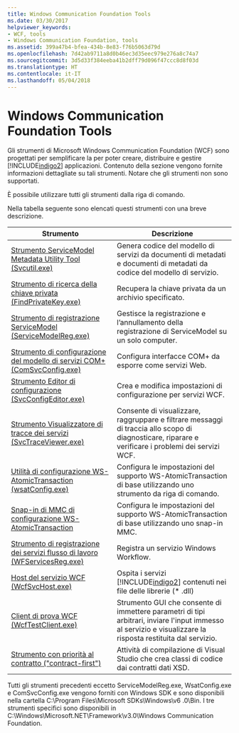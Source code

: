 ```yaml
---
title: Windows Communication Foundation Tools
ms.date: 03/30/2017
helpviewer_keywords:
- WCF, tools
- Windows Communication Foundation, tools
ms.assetid: 399a47b4-bfea-434b-8e83-f76b5063d79d
ms.openlocfilehash: 7d42ab9711a8d0b46ec3d35eec979e276a8c74a7
ms.sourcegitcommit: 3d5d33f384eeba41b2dff79d096f47ccc8d8f03d
ms.translationtype: HT
ms.contentlocale: it-IT
ms.lasthandoff: 05/04/2018
---
```

# <a name="windows-communication-foundation-tools"></a>Windows Communication Foundation Tools
Gli strumenti di Microsoft Windows Communication Foundation (WCF) sono progettati per semplificare la per poter creare, distribuire e gestire [!INCLUDE[indigo2](../../../includes/indigo2-md.md)] applicazioni. Contenuto della sezione vengono fornite informazioni dettagliate su tali strumenti. Notare che gli strumenti non sono supportati.  
  
 È possibile utilizzare tutti gli strumenti dalla riga di comando.  
  
 Nella tabella seguente sono elencati questi strumenti con una breve descrizione.  
  
|Strumento|Descrizione|  
|----------|-----------------|  
|[Strumento ServiceModel Metadata Utility Tool (Svcutil.exe)](../../../docs/framework/wcf/servicemodel-metadata-utility-tool-svcutil-exe.md)|Genera codice del modello di servizi da documenti di metadati e documenti di metadati da codice del modello di servizio.|  
|[Strumento di ricerca della chiave privata (FindPrivateKey.exe)](../../../docs/framework/wcf/find-private-key-tool-findprivatekey-exe.md)|Recupera la chiave privata da un archivio specificato.|  
|[Strumento di registrazione ServiceModel (ServiceModelReg.exe)](../../../docs/framework/wcf/servicemodelreg-exe.md)|Gestisce la registrazione e l’annullamento della registrazione di ServiceModel su un solo computer.|  
|[Strumento di configurazione del modello di servizi COM+ (ComSvcConfig.exe)](../../../docs/framework/wcf/com-service-model-configuration-tool-comsvcconfig-exe.md)|Configura interfacce COM+ da esporre come servizi Web.|  
|[Strumento Editor di configurazione (SvcConfigEditor.exe)](../../../docs/framework/wcf/configuration-editor-tool-svcconfigeditor-exe.md)|Crea e modifica impostazioni di configurazione per servizi WCF.|  
|[Strumento Visualizzatore di tracce dei servizi (SvcTraceViewer.exe)](../../../docs/framework/wcf/service-trace-viewer-tool-svctraceviewer-exe.md)|Consente di visualizzare, raggruppare e filtrare messaggi di traccia allo scopo di diagnosticare, riparare e verificare i problemi dei servizi WCF.|  
|[Utilità di configurazione WS-AtomicTransaction (wsatConfig.exe)](../../../docs/framework/wcf/ws-atomictransaction-configuration-utility-wsatconfig-exe.md)|Configura le impostazioni del supporto WS-AtomicTransaction di base utilizzando uno strumento da riga di comando.|  
|[Snap-in di MMC di configurazione WS-AtomicTransaction](../../../docs/framework/wcf/ws-atomictransaction-configuration-mmc-snap-in.md)|Configura le impostazioni del supporto WS-AtomicTransaction di base utilizzando uno snap-in MMC.|  
|[Strumento di registrazione dei servizi flusso di lavoro (WFServicesReg.exe)](../../../docs/framework/wcf/workflow-service-registration-tool-wfservicesreg-exe.md)|Registra un servizio Windows Workflow.|  
|[Host del servizio WCF (WcfSvcHost.exe)](../../../docs/framework/wcf/wcf-service-host-wcfsvchost-exe.md)|Ospita i servizi [!INCLUDE[indigo2](../../../includes/indigo2-md.md)] contenuti nei file delle librerie (* .dll)|  
|[Client di prova WCF (WcfTestClient.exe)](../../../docs/framework/wcf/wcf-test-client-wcftestclient-exe.md)|Strumento GUI che consente di immettere parametri di tipi arbitrari, inviare l'input immesso al servizio e visualizzare la risposta restituita dal servizio.|  
|[Strumento con priorità al contratto ("contract-first")](../../../docs/framework/wcf/contract-first-tool.md)|Attività di compilazione di Visual Studio che crea classi di codice dai contratti dati XSD.|  
  
 Tutti gli strumenti precedenti eccetto ServiceModelReg.exe, WsatConfig.exe e ComSvcConfig.exe vengono forniti con Windows SDK e sono disponibili nella cartella C:\Program Files\Microsoft SDKs\Windows\v6 .0\Bin.  I tre strumenti specifici sono disponibili in C:\Windows\Microsoft.NET\Framework\v3.0\Windows Communication Foundation.
